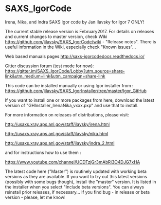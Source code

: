 # SAXS_IgorCode
Irena, Nika, and Indra SAXS Igor code by Jan Ilavsky for Igor 7 ONLY!

The current stable release version is February2017. For details on releases and current changes to master version, check Wiki https://github.com/jilavsky/SAXS_IgorCode/wiki - "Release notes". There is useful information in the Wiki, especially check "Known issues"... 

Web based manuals pages
http://saxs-igorcodedocs.readthedocs.io/

Gitter discussion forum (test mode for now):
https://gitter.im/SAXS_IgorCode/Lobby?utm_source=share-link&utm_medium=link&utm_campaign=share-link

This code can be installed manually or using Igor installer from : 
https://github.com/jilavsky/SAXS_IgorInstaller/tree/master/Igor_GitHub

If you want to install one or more packages from here, download the latest version of 
"GHInstaller_IrenaNika_vxxx.pxp" and use that to install. 

For more information on releases of distributions, please visit:

http://usaxs.xray.aps.anl.gov/staff/ilavsky/irena.html

http://usaxs.xray.aps.anl.gov/staff/ilavsky/nika.html

http://usaxs.xray.aps.anl.gov/staff/ilavsky/indra_2.html


and for instructions how to use them :

https://www.youtube.com/channel/UCDTzjGr3mAbRi3O4DJG7xHA

The latest code here ("Master") is routinely updated with working beta versions as they are available. 
If you want to try out this latest versions (possibly with some bugs though), install the "master" version. It is listed in the installer when you select "Include beta versions". You can always reinstall prior releases, if necessary...
If you find bug - in release or beta version - please, let me know!

